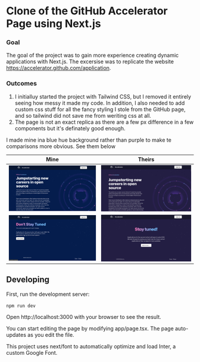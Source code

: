 # Clone of the GitHub Accelerator Page using Next.js

### Goal
The goal of the project was to gain more experience creating dynamic applications with Next.js. The excersise was to replicate the website https://accelerator.github.com/application.

### Outcomes
1. I initialluy started the project with Tailwind CSS, but I removed it entirely seeing how messy it made my code. In addition, I also needed to add custom css stuff for all the fancy styling I stole from the GitHub page, and so tailwind did not save me from weriting css at all.
2. The page is not an exact replica as there are a few px difference in a few components but it's definately good enough. 

I made mine ina blue hue background rather than purple to make te comparisons more obvious. See them below

Mine            |  Theirs
:-------------------------:|:-------------------------:
![mine](./images/mine.png) | ![theirs](./images/theirs.png)
![mine2](./images/mine2.png) | ![theirs2](./images/theirs2.png)

## Developing

First, run the development server:
```
npm run dev
```
Open http://localhost:3000 with your browser to see the result.

You can start editing the page by modifying app/page.tsx. The page auto-updates as you edit the file.

This project uses next/font to automatically optimize and load Inter, a custom Google Font.